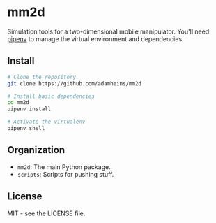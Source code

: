 # mm2d

Simulation tools for a two-dimensional mobile manipulator. You'll need
[pipenv](https://pipenv.pypa.io) to manage the virtual environment and
dependencies.

## Install

```bash
# Clone the repository
git clone https://github.com/adamheins/mm2d

# Install basic dependencies
cd mm2d
pipenv install

# Activate the virtualenv
pipenv shell
```

## Organization

* `mm2d`: The main Python package.
* `scripts`: Scripts for pushing stuff.

## License

MIT - see the LICENSE file.
